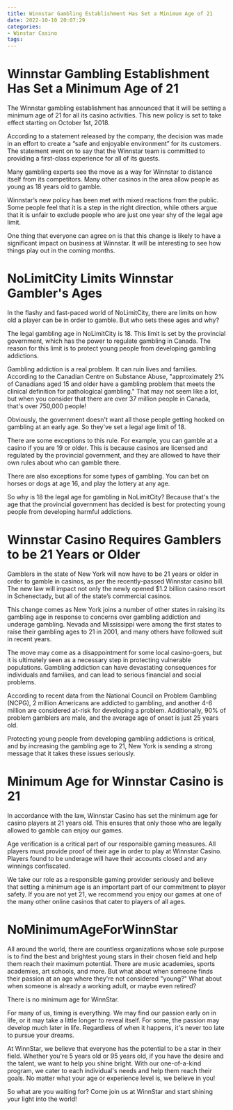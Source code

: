 ```yaml
---
title: Winnstar Gambling Establishment Has Set a Minimum Age of 21
date: 2022-10-10 20:07:29
categories:
- Winstar Casino
tags:
---
```



#  Winnstar Gambling Establishment Has Set a Minimum Age of 21

The Winnstar gambling establishment has announced that it will be setting a minimum age of 21 for all its casino activities. This new policy is set to take effect starting on October 1st, 2018.

According to a statement released by the company, the decision was made in an effort to create a “safe and enjoyable environment” for its customers. The statement went on to say that the Winnstar team is committed to providing a first-class experience for all of its guests.

Many gambling experts see the move as a way for Winnstar to distance itself from its competitors. Many other casinos in the area allow people as young as 18 years old to gamble.

Winnstar’s new policy has been met with mixed reactions from the public. Some people feel that it is a step in the right direction, while others argue that it is unfair to exclude people who are just one year shy of the legal age limit.

One thing that everyone can agree on is that this change is likely to have a significant impact on business at Winnstar. It will be interesting to see how things play out in the coming months.

#  NoLimitCity Limits Winnstar Gambler's Ages

In the flashy and fast-paced world of NoLimitCity, there are limits on how old a player can be in order to gamble. But who sets these ages and why?

The legal gambling age in NoLimitCity is 18. This limit is set by the provincial government, which has the power to regulate gambling in Canada. The reason for this limit is to protect young people from developing gambling addictions.

Gambling addiction is a real problem. It can ruin lives and families. According to the Canadian Centre on Substance Abuse, "approximately 2% of Canadians aged 15 and older have a gambling problem that meets the clinical definition for pathological gambling." That may not seem like a lot, but when you consider that there are over 37 million people in Canada, that's over 750,000 people!

Obviously, the government doesn't want all those people getting hooked on gambling at an early age. So they've set a legal age limit of 18.

There are some exceptions to this rule. For example, you can gamble at a casino if you are 19 or older. This is because casinos are licensed and regulated by the provincial government, and they are allowed to have their own rules about who can gamble there.

There are also exceptions for some types of gambling. You can bet on horses or dogs at age 16, and play the lottery at any age.

So why is 18 the legal age for gambling in NoLimitCity? Because that's the age that the provincial government has decided is best for protecting young people from developing harmful addictions.

#  Winnstar Casino Requires Gamblers to be 21 Years or Older

Gamblers in the state of New York will now have to be 21 years or older in order to gamble in casinos, as per the recently-passed Winnstar casino bill. The new law will impact not only the newly opened $1.2 billion casino resort in Schenectady, but all of the state’s commercial casinos.

This change comes as New York joins a number of other states in raising its gambling age in response to concerns over gambling addiction and underage gambling. Nevada and Mississippi were among the first states to raise their gambling ages to 21 in 2001, and many others have followed suit in recent years.

The move may come as a disappointment for some local casino-goers, but it is ultimately seen as a necessary step in protecting vulnerable populations. Gambling addiction can have devastating consequences for individuals and families, and can lead to serious financial and social problems.

According to recent data from the National Council on Problem Gambling (NCPG), 2 million Americans are addicted to gambling, and another 4-6 million are considered at-risk for developing a problem. Additionally, 90% of problem gamblers are male, and the average age of onset is just 25 years old.

Protecting young people from developing gambling addictions is critical, and by increasing the gambling age to 21, New York is sending a strong message that it takes these issues seriously.

#  Minimum Age for Winnstar Casino is 21

In accordance with the law, Winnstar Casino has set the minimum age for casino players at 21 years old. This ensures that only those who are legally allowed to gamble can enjoy our games.

Age verification is a critical part of our responsible gaming measures. All players must provide proof of their age in order to play at Winnstar Casino. Players found to be underage will have their accounts closed and any winnings confiscated.

We take our role as a responsible gaming provider seriously and believe that setting a minimum age is an important part of our commitment to player safety. If you are not yet 21, we recommend you enjoy our games at one of the many other online casinos that cater to players of all ages.

#  NoMinimumAgeForWinnStar

All around the world, there are countless organizations whose sole purpose is to find the best and brightest young stars in their chosen field and help them reach their maximum potential. There are music academies, sports academies, art schools, and more. But what about when someone finds their passion at an age where they're not considered "young?" What about when someone is already a working adult, or maybe even retired?

There is no minimum age for WinnStar.

For many of us, timing is everything. We may find our passion early on in life, or it may take a little longer to reveal itself. For some, the passion may develop much later in life. Regardless of when it happens, it's never too late to pursue your dreams.

At WinnStar, we believe that everyone has the potential to be a star in their field. Whether you're 5 years old or 95 years old, if you have the desire and the talent, we want to help you shine bright. With our one-of-a-kind program, we cater to each individual's needs and help them reach their goals. No matter what your age or experience level is, we believe in you!

So what are you waiting for? Come join us at WinnStar and start shining your light into the world!